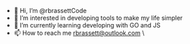 - 👋 Hi, I’m @rbrassettCode
- 👀 I’m interested in developing tools to make my life simpler
- 🌱 I’m currently learning developing with GO and JS
- 📫 How to reach me rbrassett@outlook.com \

<!---
rbrassettCode/rbrassettCode is a ✨ special ✨ repository because its `README.md` (this file) appears on your GitHub profile.
You can click the Preview link to take a look at your changes.
--->

